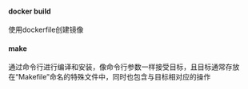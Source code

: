 #### docker build

使用dockerfile创建镜像

#### make

通过命令行进行编译和安装，像命令行参数一样接受目标，且目标通常存放在“Makefile”命名的特殊文件中，同时也包含与目标相对应的操作